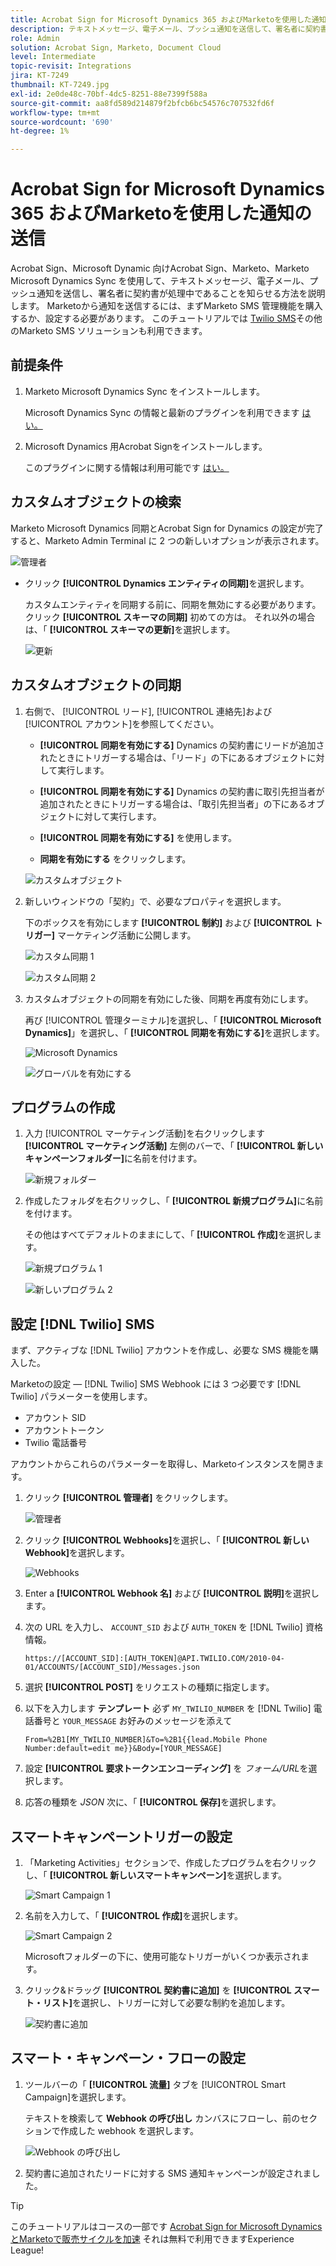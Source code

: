 ```yaml
---
title: Acrobat Sign for Microsoft Dynamics 365 およびMarketoを使用した通知の送信
description: テキストメッセージ、電子メール、プッシュ通知を送信して、署名者に契約書が署名中であることを知らせる方法を説明します。
role: Admin
solution: Acrobat Sign, Marketo, Document Cloud
level: Intermediate
topic-revisit: Integrations
jira: KT-7249
thumbnail: KT-7249.jpg
exl-id: 2e0de48c-70bf-4dc5-8251-88e7399f588a
source-git-commit: aa8fd589d214879f2bfcb6bc54576c707532fd6f
workflow-type: tm+mt
source-wordcount: '690'
ht-degree: 1%

---
```


# Acrobat Sign for Microsoft Dynamics 365 およびMarketoを使用した通知の送信

Acrobat Sign、Microsoft Dynamic 向けAcrobat Sign、Marketo、Marketo Microsoft Dynamics Sync を使用して、テキストメッセージ、電子メール、プッシュ通知を送信し、署名者に契約書が処理中であることを知らせる方法を説明します。 Marketoから通知を送信するには、まずMarketo SMS 管理機能を購入するか、設定する必要があります。 このチュートリアルでは [Twilio SMS](https://launchpoint.marketo.com/twilio/twilio-sms-for-marketo/)その他のMarketo SMS ソリューションも利用できます。

## 前提条件

1. Marketo Microsoft Dynamics Sync をインストールします。

   Microsoft Dynamics Sync の情報と最新のプラグインを利用できます [はい。](https://experienceleague.adobe.com/docs/marketo/using/product-docs/crm-sync/microsoft-dynamics/marketo-plugin-releases-for-microsoft-dynamics.html)

1. Microsoft Dynamics 用Acrobat Signをインストールします。

   このプラグインに関する情報は利用可能です [はい。](https://helpx.adobe.com/ca/sign/using/microsoft-dynamics-integration-installation-guide.html)

## カスタムオブジェクトの検索

Marketo Microsoft Dynamics 同期とAcrobat Sign for Dynamics の設定が完了すると、Marketo Admin Terminal に 2 つの新しいオプションが表示されます。

![管理者](assets/adminTerminal.png)

* クリック **[!UICONTROL Dynamics エンティティの同期]**&#x200B;を選択します。

  カスタムエンティティを同期する前に、同期を無効にする必要があります。 クリック **[!UICONTROL スキーマの同期]** 初めての方は。 それ以外の場合は、「 **[!UICONTROL スキーマの更新]**&#x200B;を選択します。

  ![更新](assets/refreshSchema.png)

## カスタムオブジェクトの同期

1. 右側で、 [!UICONTROL リード], [!UICONTROL 連絡先]および [!UICONTROL アカウント]を参照してください。

   * **[!UICONTROL 同期を有効にする]** Dynamics の契約書にリードが追加されたときにトリガーする場合は、「リード」の下にあるオブジェクトに対して実行します。

   * **[!UICONTROL 同期を有効にする]** Dynamics の契約書に取引先担当者が追加されたときにトリガーする場合は、「取引先担当者」の下にあるオブジェクトに対して実行します。

   * **[!UICONTROL 同期を有効にする]** を使用します。

   * **同期を有効にする** をクリックします。

   ![カスタムオブジェクト](assets/enableSyncDynamics.png)

1. 新しいウィンドウの「契約」で、必要なプロパティを選択します。

   下のボックスを有効にします **[!UICONTROL 制約]** および **[!UICONTROL トリガー]** マーケティング活動に公開します。

   ![カスタム同期 1](assets/entitySync1.png)

   ![カスタム同期 2](assets/entitySync2.png)

1. カスタムオブジェクトの同期を有効にした後、同期を再度有効にします。

   再び [!UICONTROL 管理ターミナル]を選択し、「 **[!UICONTROL Microsoft Dynamics]**」を選択し、「 **[!UICONTROL 同期を有効にする]**&#x200B;を選択します。

   ![Microsoft Dynamics](assets/microsoftDynamics.png)

   ![グローバルを有効にする](assets/enableGlobalDynamics.png)

## プログラムの作成

1. 入力 [!UICONTROL マーケティング活動]を右クリックします **[!UICONTROL マーケティング活動]** 左側のバーで、「 **[!UICONTROL 新しいキャンペーンフォルダー]**&#x200B;に名前を付けます。

   ![新規フォルダー](assets/newFolder.png)

1. 作成したフォルダを右クリックし、「 **[!UICONTROL 新規プログラム]**&#x200B;に名前を付けます。

   その他はすべてデフォルトのままにして、「 **[!UICONTROL 作成]**&#x200B;を選択します。

   ![新規プログラム 1](assets/newProgram1.png)

   ![新しいプログラム 2](assets/newProgram2.png)

## 設定 [!DNL Twilio] SMS

まず、アクティブな [!DNL Twilio] アカウントを作成し、必要な SMS 機能を購入した。

Marketoの設定 — [!DNL Twilio] SMS Webhook には 3 つ必要です [!DNL Twilio] パラメーターを使用します。

* アカウント SID
* アカウントトークン
* Twilio 電話番号

アカウントからこれらのパラメーターを取得し、Marketoインスタンスを開きます。

1. クリック **[!UICONTROL 管理者]** をクリックします。

   ![管理者](assets/adminTab.png)

1. クリック **[!UICONTROL Webhooks]**&#x200B;を選択し、「 **[!UICONTROL 新しい Webhook]**&#x200B;を選択します。

   ![Webhooks](assets/webhooks.png)

1. Enter a **[!UICONTROL Webhook 名]** および **[!UICONTROL 説明]**&#x200B;を選択します。

1. 次の URL を入力し、 `ACCOUNT_SID` および `AUTH_TOKEN` を [!DNL Twilio] 資格情報。

   ```
   https://[ACCOUNT_SID]:[AUTH_TOKEN]@API.TWILIO.COM/2010-04-01/ACCOUNTS/[ACCOUNT_SID]/Messages.json
   ```

1. 選択 **[!UICONTROL POST]** をリクエストの種類に指定します。

1. 以下を入力します **テンプレート** 必ず `MY_TWILIO_NUMBER` を [!DNL Twilio] 電話番号と `YOUR_MESSAGE` お好みのメッセージを添えて

   ```
   From=%2B1[MY_TWILIO_NUMBER]&To=%2B1{{lead.Mobile Phone Number:default=edit me}}&Body=[YOUR_MESSAGE]
   ```

1. 設定 **[!UICONTROL 要求トークンエンコーディング]** を *フォーム/URL*&#x200B;を選択します。

1. 応答の種類を *JSON* 次に、「 **[!UICONTROL 保存]**&#x200B;を選択します。

## スマートキャンペーントリガーの設定

1. 「Marketing Activities」セクションで、作成したプログラムを右クリックし、「 **[!UICONTROL 新しいスマートキャンペーン]**&#x200B;を選択します。

   ![Smart Campaign 1](assets/smartCampaign1.png)

1. 名前を入力して、「 **[!UICONTROL 作成]**&#x200B;を選択します。

   ![Smart Campaign 2](assets/smartCampaign3.png)

   Microsoftフォルダーの下に、使用可能なトリガーがいくつか表示されます。

1. クリック&amp;ドラッグ **[!UICONTROL 契約書に追加]** を **[!UICONTROL スマート・リスト]**&#x200B;を選択し、トリガーに対して必要な制約を追加します。

   ![契約書に追加](assets/addedToAgreementDynamics.png)

## スマート・キャンペーン・フローの設定

1. ツールバーの「 **[!UICONTROL 流量]** タブを [!UICONTROL Smart Campaign]を選択します。

   テキストを検索して **Webhook の呼び出し** カンバスにフローし、前のセクションで作成した webhook を選択します。

   ![Webhook の呼び出し](assets/callWebhook.png)

1. 契約書に追加されたリードに対する SMS 通知キャンペーンが設定されました。
>[!TIP]
>
>このチュートリアルはコースの一部です [Acrobat Sign for Microsoft Dynamics とMarketoで販売サイクルを加速](https://experienceleague.adobe.com/?recommended=Sign-U-1-2021.1) それは無料で利用できますExperience League!